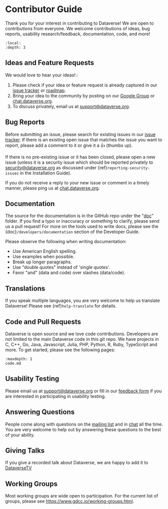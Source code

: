 # Contributor Guide

Thank you for your interest in contributing to Dataverse!  We are open to contributions from everyone. We welcome contributions of ideas, bug reports, usability research/feedback, documentation, code, and more!

```{contents} Contents:
:local:
:depth: 3
```

## Ideas and Feature Requests

We would love to hear your ideas!💡

1. Please check if your idea or feature request is already captured in our [issue tracker][] or [roadmap][].
1. Bring your idea to the community by posting on our [Google Group][] or [chat.dataverse.org][].
1. To discuss privately, email us at <support@dataverse.org>.

[issue tracker]: https://github.com/IQSS/dataverse/issues
[roadmap]: https://www.iq.harvard.edu/roadmap-dataverse-project
[chat.dataverse.org]: http://chat.dataverse.org
[Google Group]: https://groups.google.com/group/dataverse-community

## Bug Reports

Before submitting an issue, please search for existing issues in our [issue tracker][]. If there is an existing open issue that matches the issue you want to report, please add a comment to it or give it a 👍 (thumbs up).

If there is no pre-existing issue or it has been closed, please open a new issue (unless it is a security issue which should be reported privately to <security@dataverse.org> as discussed under {ref}`reporting-security-issues` in the Installation Guide).

If you do not receive a reply to your new issue or comment in a timely manner, please ping us at [chat.dataverse.org][].

## Documentation

The source for the documentation is in the GitHub repo under the "[doc][]" folder. If you find a typo or inaccuracy or something to clarify, please send us a pull request! For more on the tools used to write docs, please see the {doc}`/developers/documentation` section of the Developer Guide.

Please observe the following when writing documentation:

- Use American English spelling.
- Use examples when possible.
- Break up longer paragraphs.
- Use "double quotes" instead of 'single quotes'.
- Favor "and" (data and code) over slashes (data/code).

[doc]: https://github.com/IQSS/dataverse/tree/develop/doc/sphinx-guides/source

## Translations

If you speak multiple languages, you are very welcome to help us translate Dataverse! Please see {ref}`help-translate` for details.

## Code and Pull Requests

Dataverse is open source and we love code contributions. Developers are not limited to the main Dataverse code in this git repo. We have projects in C, C++, Go, Java, Javascript, Julia, PHP, Python, R, Ruby, TypeScript and more. To get started, please see the following pages:

```{toctree}
:maxdepth: 1
code.md
```

## Usability Testing

Please email us at <support@dataverse.org> or fill in our [feedback form][] if you are interested in participating in usability testing.

[feedback form]: https://goo.gl/forms/p7uu3GfiWYSlJrsi1

## Answering Questions

People come along with questions on the [mailing list](https://groups.google.com/g/dataverse-community) and in [chat](https://chat.dataverse.org) all the time. You are very welcome to help out by answering these questions to the best of your ability.

## Giving Talks

If you give a recorded talk about Dataverse, we are happy to add it to [DataverseTV](https://dataverse.org/dataversetv)

## Working Groups

Most working groups are wide open to participation. For the current list of groups, please see <https://www.gdcc.io/working-groups.html>.
